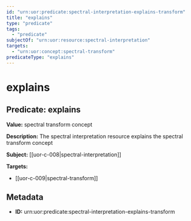 ```yaml
---
id: "urn:uor:predicate:spectral-interpretation-explains-transform"
title: "explains"
type: "predicate"
tags:
  - "predicate"
subjectOf: "urn:uor:resource:spectral-interpretation"
targets:
  - "urn:uor:concept:spectral-transform"
predicateType: "explains"
---
```


# explains

## Predicate: explains

**Value:** spectral transform concept

**Description:** The spectral interpretation resource explains the spectral transform concept

**Subject:** [[uor-c-008|spectral-interpretation]]

**Targets:**

- [[uor-c-009|spectral-transform]]

## Metadata

- **ID:** urn:uor:predicate:spectral-interpretation-explains-transform
